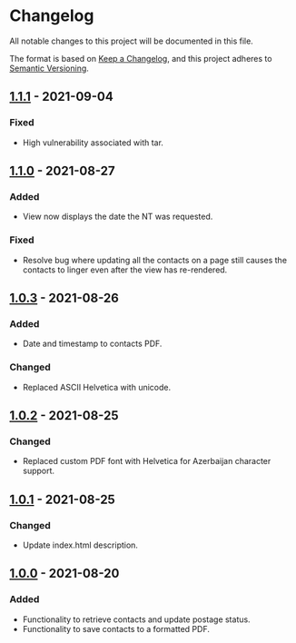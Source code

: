 # Changelog
All notable changes to this project will be documented in this file.

The format is based on [Keep a Changelog](https://keepachangelog.com/en/1.0.0/),
and this project adheres to [Semantic Versioning](https://semver.org/spec/v2.0.0.html).

## [1.1.1] - 2021-09-04

### Fixed
- High vulnerability associated with tar.

## [1.1.0] - 2021-08-27

### Added
- View now displays the date the NT was requested.

### Fixed
- Resolve bug where updating all the contacts on a page still causes the contacts to linger even after the view has re-rendered.

## [1.0.3] - 2021-08-26

### Added
- Date and timestamp to contacts PDF.

### Changed
- Replaced ASCII Helvetica with unicode.

## [1.0.2] - 2021-08-25

### Changed
- Replaced custom PDF font with Helvetica for Azerbaijan character support.

## [1.0.1] - 2021-08-25

### Changed
- Update index.html description.

## [1.0.0] - 2021-08-20

### Added
- Functionality to retrieve contacts and update postage status.
- Functionality to save contacts to a formatted PDF.

[1.1.1]: https://github.com/mujde-aze/nt-postman-view/compare/v1.1.0...v1.1.1
[1.1.0]: https://github.com/mujde-aze/nt-postman-view/compare/v1.0.3...v1.1.0
[1.0.3]: https://github.com/mujde-aze/nt-postman-view/compare/v1.0.2...v1.0.3
[1.0.2]: https://github.com/mujde-aze/nt-postman-view/compare/v1.0.1...v1.0.2
[1.0.1]: https://github.com/mujde-aze/nt-postman-view/compare/v1.0.0...v1.0.1
[1.0.0]: https://github.com/mujde-aze/nt-postman-view/compare/v1.0.0...HEAD

